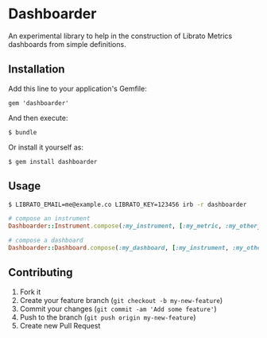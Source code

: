 # Dashboarder

An experimental library to help in the construction of Librato Metrics dashboards from simple definitions. 

## Installation

Add this line to your application's Gemfile:

    gem 'dashboarder'

And then execute:

    $ bundle

Or install it yourself as:

    $ gem install dashboarder

## Usage

```bash
$ LIBRATO_EMAIL=me@example.co LIBRATO_KEY=123456 irb -r dashboarder
```

```ruby
# compose an instrument
Dashboarder::Instrument.compose(:my_instrument, [:my_metric, :my_other_metric])

# compose a dashboard
Dashboarder::Dashboard.compose(:my_dashboard, [:my_instrument, :my_other_instrument])
```

## Contributing

1. Fork it
2. Create your feature branch (`git checkout -b my-new-feature`)
3. Commit your changes (`git commit -am 'Add some feature'`)
4. Push to the branch (`git push origin my-new-feature`)
5. Create new Pull Request
